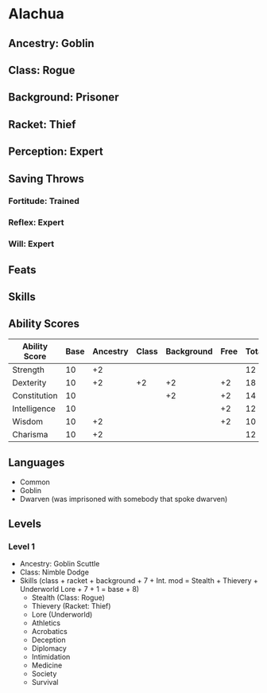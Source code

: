 # Alachua

## Ancestry: Goblin

## Class: Rogue

## Background: Prisoner

## Racket: Thief

## Perception: Expert

## Saving Throws

### Fortitude: Trained

### Reflex: Expert

### Will: Expert

## Feats

## Skills

## Ability Scores

| Ability Score | Base | Ancestry | Class | Background | Free | Total |
| ------------- | ---- | -------- | ----- | ---------- | ---- | ----- |
| Strength      | 10   | +2       |       |            |      | 12    |
| Dexterity     | 10   | +2       | +2    | +2         | +2   | 18    |
| Constitution  | 10   |          |       | +2         | +2   | 14    |
| Intelligence  | 10   |          |       |            | +2   | 12    |
| Wisdom        | 10   | +2       |       |            | +2   | 10    |
| Charisma      | 10   | +2       |       |            |      | 12    |

## Languages

- Common
- Goblin
- Dwarven (was imprisoned with somebody that spoke dwarven)

## Levels

### Level 1

- Ancestry: Goblin Scuttle
- Class: Nimble Dodge
- Skills (class + racket + background + 7 + Int. mod = Stealth + Thievery + Underworld Lore + 7 + 1 = base + 8) 
   - Stealth (Class: Rogue)
   - Thievery (Racket: Thief)
   - Lore (Underworld)
   - Athletics
   - Acrobatics
   - Deception
   - Diplomacy
   - Intimidation
   - Medicine
   - Society
   - Survival

